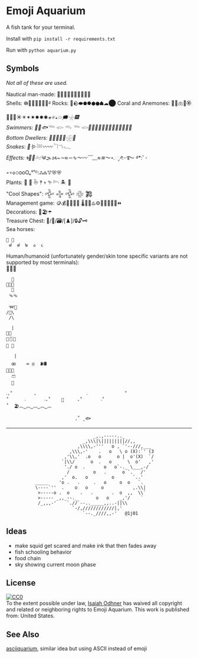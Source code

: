 
# Emoji Aquarium

A fish tank for your terminal.

Install with `pip install -r requirements.txt`

Run with `python aquarium.py`

## Symbols

*Not all of these are used.*

Nautical man-made: 🤿🔱🎣⚓⛵🚢🛶🛟🏴‍☠️  
Shells: 𖡎🥟🥐🐚🦪🍥🌀࿔
Rocks: 🗿🪨⬬⬟⭓⬢⬣☗☁⬤
Coral and Anemones: 🪸🧠🫁🫚🏵️🪷🥓🎉☀️✴️✶✷✸✹✺*⚹✳꘎💥🗯𓇼🎆  
Swimmers: 🐡🐠🐟𓆝 𓆟 𓆞 𓆝 𓆟🦑🪼🐢🦈🐬🐳🐋🦐🍤🍣🐧🦭🦦  
Bottom Dwellers: 🦞🐌🦀🐙🥒𓇽🧽  
Snakes: 🐍🪱𓆙〰️〰𓆓〽𓆑  
Effects: 🌀🫧🌊💦💧༄🌫ᝰ~∼≈∽∿〜〰﹋﹏≈≋～⋆.ೃ࿔*:･࿐ ࿔*:ﾟ･◦∘ߋ𝚘ᴑoOₒ°˚ᴼ:ஃ🝆ꖜꕣꕢ  
Plants: 🌿 🌱 𓇗 𖤣 𖥧 𖧧 𓆸 🏝️ 🌴  
"Cool Shapes": 𒅒 𒈔 𒅒 𒇫 𒄆  
Management game: 🪙💰💎💸💵💊 🌡️🥶🥵♨️⚙️🔔🎒💧🏅🧪⏩  
Decorations: 🏰🏖️☂️  
Treasure Chest: 🧰/💼/🗃/\[♟]/🔒🔓🗝️  
Sea horses:  
```
🐴 🦄  
 ᖙ  ᖙ  ᖚ  ა  ૮  
```
Human/humanoid (unfortunately gender/skin tone specific variants are not supported by most terminals):  
🚣🏊‍🧜  
```
  🤿  
🫷🧥🫸
  👖  
 🩴🩴

 ➿🏒
/👙\
 /\

  |
🧯🥽
💪🩱🫳
🦵 🦶

   |
  ꝏ    ∞ ಹ  ⛽🛢️
👋🎽🖖
  🩳
  🧦
```

    ‧₊˚        ₊                   ‧              ˚  
    ˚      ‧       ‧₊˚    🌛     ₊˚       ‧˚  
    ˚  🏖️︵‿︵‿︵‿︵‿︵  
      
                              .˚ ̥ 🐟

----

                                     _,.,-----.._
                                 _,\\\|\|||||||||//,,
                               ,\\\\,-'''   o , `'--///,___
                            ,\\\,-'    .   o   \ o (X):`' (3
                          ,'\\,'  .o   o      o |  o'(X)  `/
                         `|\\/      o  .   o      \  o'   ,'
                          './ o  .       o   o`-._ \___,-/
                           /         o   .      o `.   /'
                         ,'  o.   o         o       `..'
               _____    'o .   .     .   o     o  o   `.
               \----`''  .    o   o     o           ,.\\|
                >-----o .  o    .   .       .  o  ,,  \\`
                >----- _,,_--._       o   o    _,'/    `
                /_,,,-'    `.//`--.._____,,..-||\\
                             `-/,////////////|,'
                                 `--._////,,-'   @1j01

## Ideas

- make squid get scared and make ink that then fades away
- fish schooling behavior
- food chain
- sky showing current moon phase

## License

<p xmlns:dct="http://purl.org/dc/terms/" xmlns:vcard="http://www.w3.org/2001/vcard-rdf/3.0#">
  <a rel="license"
     href="https://creativecommons.org/publicdomain/zero/1.0/">
    <img src="https://i.creativecommons.org/p/zero/1.0/88x31.png" style="border-style: none;" alt="CC0" />
  </a>
  <br />
  To the extent possible under law,
  <a rel="dct:publisher"
     href="https://isaiahodhner.io">
    <span property="dct:title">Isaiah Odhner</span></a>
  has waived all copyright and related or neighboring rights to
  <span property="dct:title">Emoji Aquarium</span>.
This work is published from:
<span property="vcard:Country" datatype="dct:ISO3166"
      content="US" about="https://isaiahodhner.io">
  United States</span>.
</p>

## See Also

[asciiquarium](https://github.com/cmatsuoka/asciiquarium), similar idea but using ASCII instead of emoji

